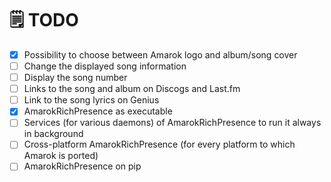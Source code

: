 # 🗒️ TODO

- [X] Possibility to choose between Amarok logo and album/song cover
- [ ] Change the displayed song information
- [ ] Display the song number
- [ ] Links to the song and album on Discogs and Last.fm
- [ ] Link to the song lyrics on Genius
- [X] AmarokRichPresence as executable
- [ ] Services (for various daemons) of AmarokRichPresence to run it always in background
- [ ] Cross-platform AmarokRichPresence (for every platform to which Amarok is ported)
- [ ] AmarokRichPresence on pip
